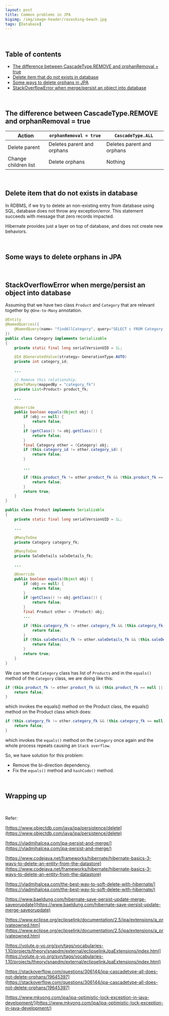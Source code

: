 ```yaml
---
layout: post
title: Common problems in JPA
bigimg: /img/image-header/ravashing-beach.jpg
tags: [Database]
---
```




<br>

## Table of contents
- [The difference between CascadeType.REMOVE and orphanRemoval = true](#the-difference-between-cascadetype.remove-and-orphanRemoval-=-true)
- [Delete item that do not exists in database](#delete-item-that-do-not-exists-in-database)
- [Some ways to delete orphans in JPA](#some-ways-to-delete-orphans-in-jpa)
- [StackOverflowError when merge/persist an object into database](#stackoverflowerror-when-merge/persist-an-object-into-database)


<br>

## The difference between CascadeType.REMOVE and orphanRemoval = true

|       Action         | ```orphanRemoval = true``` |     ```CascadeType.ALL```    |
| -------------------- | -------------------- | ---------------------- |
| Delete parent        | Deletes parent and orphans | Deletes parent and orphans |
| Change children list | Delete orphans       | Nothing                |

<br>

## Delete item that do not exists in database
In RDBMS, if we try to delete an non-existing entry from database using SQL, database does not throw any exception/error. This statement succeeds with message that zero records impacted. 

Hibernate provides just a layer on top of database, and does not create new behaviors.

<br>

## Some ways to delete orphans in JPA




<br>

## StackOverflowError when merge/persist an object into database
Assuming that we have two class ```Product``` and ```Category``` that are relevant together by ```@One-to-Many``` annotation.

```java
@Entity
@NamedQueries({
    @NamedQuery(name= "findAllCategory", query="SELECT c FROM Category c")        
})
public class Category implements Serializable
{
    private static final long serialVersionUID = 1L;

    @Id @GeneratedValue(strategy= GenerationType.AUTO)
    private int category_id;

    ...

    // Remove this relationship.
    @OneToMany(mappedBy = "category_fk")
    private List<Product> product_fk;

    ...

    @Override
    public boolean equals(Object obj) {
        if (obj == null) {
            return false;
        }
        if (getClass() != obj.getClass()) {
            return false;
        }
        final Category other = (Category) obj;
        if (this.category_id != other.category_id) {
            return false;
        }

        ...

        if (this.product_fk != other.product_fk && (this.product_fk == null || !this.product_fk.equals(other.product_fk))) {
            return false;
        }
        return true;
    }
}

public class Product implements Serializable
{
    private static final long serialVersionUID = 1L;

    ...

    @ManyToOne
    private Category category_fk;

    @ManyToOne
    private SaleDetails saleDetails_fk;

    ...

    @Override
    public boolean equals(Object obj) {
        if (obj == null) {
            return false;
        }
        if (getClass() != obj.getClass()) {
            return false;
        }
        final Product other = (Product) obj;
        ...

        if (this.category_fk != other.category_fk && (this.category_fk == null || !this.category_fk.equals(other.category_fk))) {
            return false;
        }
        if (this.saleDetails_fk != other.saleDetails_fk && (this.saleDetails_fk == null || !this.saleDetails_fk.equals(other.saleDetails_fk))) {
            return false;
        }
        return true;
    }
}
```

We can see that ```Category``` class has list of ```Products``` and in the ```equals()``` method of the ```Category``` class, we are doing like this:

```java
if (this.product_fk != other.product_fk && (this.product_fk == null || !this.product_fk.equals(other.product_fk))) {
    return false;
}
```

which invokes the equals() method on the Product class, the equals() method on the Product class which does:

```java
if (this.category_fk != other.category_fk && (this.category_fk == null || !this.category_fk.equals(other.category_fk))) {
    return false;
}
```
which invokes the ```equals()``` method on the ```Category``` once again and the whole process repeats causing an ```Stack overflow```.

So, we have solution for this problem:
- Remove the bi-direction dependency.
- Fix the ```equals()``` method and ```hashCode()``` method.

<br>

## Wrapping up




<br>

Refer:

[https://www.objectdb.com/java/jpa/persistence/delete](https://www.objectdb.com/java/jpa/persistence/delete)

[https://vladmihalcea.com/jpa-persist-and-merge/](https://vladmihalcea.com/jpa-persist-and-merge/)

[https://www.codejava.net/frameworks/hibernate/hibernate-basics-3-ways-to-delete-an-entity-from-the-datastore](https://www.codejava.net/frameworks/hibernate/hibernate-basics-3-ways-to-delete-an-entity-from-the-datastore)

[https://vladmihalcea.com/the-best-way-to-soft-delete-with-hibernate/](https://vladmihalcea.com/the-best-way-to-soft-delete-with-hibernate/)

[https://www.baeldung.com/hibernate-save-persist-update-merge-saveorupdate](https://www.baeldung.com/hibernate-save-persist-update-merge-saveorupdate)

[https://www.eclipse.org/eclipselink/documentation/2.5/jpa/extensions/a_privateowned.htm](https://www.eclipse.org/eclipselink/documentation/2.5/jpa/extensions/a_privateowned.htm)

[https://volute.g-vo.org/svn/tags/vocabularies-1.10/projects/theory/snapdm/external/eclipselinkJpaExtensions/index.html](https://volute.g-vo.org/svn/tags/vocabularies-1.10/projects/theory/snapdm/external/eclipselinkJpaExtensions/index.html)

[https://stackoverflow.com/questions/306144/jpa-cascadetype-all-does-not-delete-orphans/19645397](https://stackoverflow.com/questions/306144/jpa-cascadetype-all-does-not-delete-orphans/19645397)

[https://www.mkyong.com/jpa/jpa-optimistic-lock-exception-in-java-development/](https://www.mkyong.com/jpa/jpa-optimistic-lock-exception-in-java-development/)